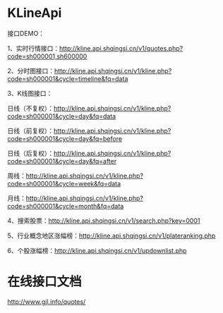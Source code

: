 # KLineApi

接口DEMO：

1、实时行情接口：http://kline.api.shqingsi.cn/v1/quotes.php?code=sh000001,sh600000

2、分时图接口：http://kline.api.shqingsi.cn/v1/kline.php?code=sh000001&cycle=timeline&fq=data

3、K线图接口：

  日线（不复权）：http://kline.api.shqingsi.cn/v1/kline.php?code=sh000001&cycle=day&fq=data
  
  日线（前复权）：http://kline.api.shqingsi.cn/v1/kline.php?code=sh000001&cycle=day&fq=before
  
  日线（后复权）：http://kline.api.shqingsi.cn/v1/kline.php?code=sh000001&cycle=day&fq=after
  
  周线：http://kline.api.shqingsi.cn/v1/kline.php?code=sh000001&cycle=week&fq=data
  
  月线：http://kline.api.shqingsi.cn/v1/kline.php?code=sh000001&cycle=month&fq=data
  
4、搜索股票：http://kline.api.shqingsi.cn/v1/search.php?key=0001

5、行业概念地区涨幅榜：http://kline.api.shqingsi.cn/v1/plateranking.php

6、个股涨幅榜：http://kline.api.shqingsi.cn/v1/updownlist.php


# 在线接口文档

http://www.gjl.info/quotes/

  
